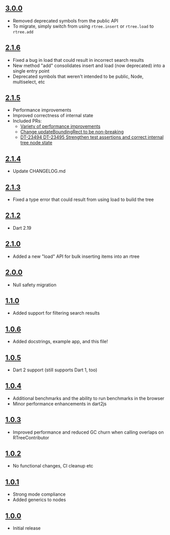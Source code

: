 ## [3.0.0](https://github.com/Workiva/r_tree/compare/2.1.6...3.0.0)
 - Removed deprecated symbols from the public API
 - To migrate, simply switch from using `rtree.insert` or `rtree.load` to `rtree.add`
   
## [2.1.6](https://github.com/Workiva/r_tree/compare/2.1.5...2.1.6)
 - Fixed a bug in load that could result in incorrect search results
 - New method "add" consolidates insert and load (now deprecated) into a single entry point
 - Deprecated symbols that weren't intended to be public, Node, multiselect, etc
 
## [2.1.5](https://github.com/Workiva/r_tree/compare/2.1.4...2.1.5)

- Performance improvements
- Improved correctness of internal state
- Included PRs:
  - [Variety of performance improvements](https://github.com/Workiva/r_tree/pull/58)
  - [Change updateBoundingRect to be non-breaking](https://github.com/Workiva/r_tree/pull/66)
  - [DT-23494 DT-23495 Strengthen test assertions and correct internal tree node state](https://github.com/Workiva/r_tree/pull/67)
  
## [2.1.4](https://github.com/Workiva/r_tree/compare/2.1.3...2.1.4)

- Update CHANGELOG.md

## [2.1.3](https://github.com/Workiva/r_tree/compare/2.1.2...2.1.3)

- Fixed a type error that could result from using load to build the tree

## [2.1.2](https://github.com/Workiva/r_tree/compare/2.1.0...2.1.2)

- Dart 2.19
  
## [2.1.0](https://github.com/Workiva/r_tree/compare/2.0.0...2.1.0)

- Added a new "load" API for bulk inserting items into an rtree
  
## [2.0.0](https://github.com/Workiva/r_tree/compare/1.1.0...2.0.0)

- Null safety migration

## [1.1.0](https://github.com/Workiva/r_tree/compare/1.0.6...1.1.0)

- Added support for filtering search results

## [1.0.6](https://github.com/Workiva/r_tree/compare/1.0.5...1.0.6)

- Added docstrings, example app, and this file!

## [1.0.5](https://github.com/Workiva/r_tree/compare/1.0.4...1.0.5)

- Dart 2 support (still supports Dart 1, too)

## [1.0.4](https://github.com/Workiva/r_tree/compare/1.0.3...1.0.4)

- Additional benchmarks and the ability to run benchmarks in the browser
- Minor performance enhancements in dart2js

## [1.0.3](https://github.com/Workiva/r_tree/compare/1.0.2...1.0.3)

- Improved performance and reduced GC churn when calling overlaps on RTreeContributor

## [1.0.2](https://github.com/Workiva/r_tree/compare/1.0.1...1.0.2)

- No functional changes, CI cleanup etc

## [1.0.1](https://github.com/Workiva/r_tree/compare/1.0.0...1.0.1)

- Strong mode compliance
- Added generics to nodes

## [1.0.0](https://github.com/Workiva/r_tree/tree/1.0.0)

- Initial release
